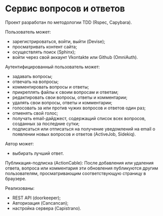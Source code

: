 # Сервис вопросов и ответов

Проект разработан по методологии TDD (Rspec, Capybara).

Пользователь может:
  - зарегистрироваться, войти, выйти (Devise);
  - просматривать контент сайта;
  - осуществлять поиск (Sphinx);
  - войти через свой аккаунт Vkontakte или Github (OmniAuth).

Аутентифицированный пользователь может:
  - задавать вопросы;
  - отвечать на вопросы;
  - комментировать вопросы и ответы;
  - прикреплять файлы к своим вопросам и ответам;
  - редактировать свои вопросы, ответы и комментарии;
  - удалять свои вопросы, ответы и комментарии;
  - голосовать за или против чужих вопросов и ответов один раз;
  - отменять свой голос;
  - получать email-дайджест, содержащий список всех вопросов, созданных за последние сутки;
  - подписаться или отписаться на получение уведомлений на email о появлении новых вопросов и ответов (ActiveJob, Sidekiq).

Автор может:
  - выбирать лучший ответ.
  
Публикация-подписка (ActionCable):
  После добавления или удаления ответа, вопроса или комментария эти обновления публикуются другим пользователям, просматривающим соответствующую страницу в браузере.

Реализованы:
  - REST API (doorkeeper);
  - Авторизация (Cancancan);
  - настройка сервера (Capistrano).

